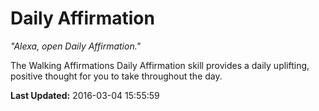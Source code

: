 # Daily Affirmation
*"Alexa, open Daily Affirmation."*

The Walking Affirmations Daily Affirmation skill provides a daily uplifting, positive thought for you to take throughout the day.

**Last Updated:** 2016-03-04 15:55:59